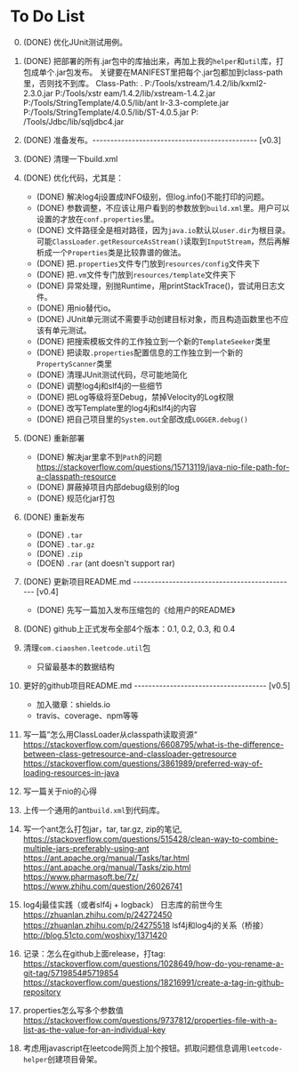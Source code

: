 
# To Do List

0. (DONE) 优化JUnit测试用例。

1. (DONE) 把部署的所有.jar包中的库抽出来，再加上我的`helper`和`util`库，打包成单个.jar包发布。
关键要在MANIFEST里把每个.jar包都加到class-path里，否则找不到库。
Class-Path: . P:/Tools/xstream/1.4.2/lib/kxml2-2.3.0.jar P:/Tools/xstr
 eam/1.4.2/lib/xstream-1.4.2.jar P:/Tools/StringTemplate/4.0.5/lib/ant
 lr-3.3-complete.jar P:/Tools/StringTemplate/4.0.5/lib/ST-4.0.5.jar P:
 /Tools/Jdbc/lib/sqljdbc4.jar

2. (DONE) 准备发布。---------------------------------------------- [v0.3]

3. (DONE) 清理一下build.xml

4. (DONE) 优化代码，尤其是：
    * (DONE) 解决log4j设置成INFO级别，但log.info()不能打印的问题。
    * (DONE) 参数调整，不应该让用户看到的参数放到`build.xml`里。用户可以设置的才放在`conf.properties`里。
    * (DONE) 文件路径全是相对路径，因为`java.io`默认以`user.dir`为根目录。可能`ClassLoader.getResourceAsStream()`读取到`InputStream`，然后再解析成一个`Properties`类是比较靠谱的做法。
    * (DONE) 把`.properties`文件专门放到`resources/config`文件夹下
    * (DONE) 把`.vm`文件专门放到`resources/template`文件夹下
    * (DONE) 异常处理，别抛Runtime，用printStackTrace()，尝试用日志文件。
    * (DONE) 用nio替代io。
    * (DONE) JUnit单元测试不需要手动创建目标对象，而且构造函数里也不应该有单元测试。
    * (DONE) 把搜索模板文件的工作独立到一个新的`TemplateSeeker`类里
    * (DONE) 把读取`.properties`配置信息的工作独立到一个新的`PropertyScanner`类里
    * (DONE) 清理JUnit测试代码，尽可能地简化
    * (DONE) 调整log4j和slf4j的一些细节
    * (DONE) 把Log等级将至Debug，禁掉Velocity的Log权限
    * (DONE) 改写Template里的log4j和slf4j的内容
    * (DONE) 把自己项目里的`System.out`全部改成`LOGGER.debug()`

5. (DONE) 重新部署
    * (DONE) 解决jar里拿不到`Path`的问题
    https://stackoverflow.com/questions/15713119/java-nio-file-path-for-a-classpath-resource
    * (DONE) 屏蔽掉项目内部debug级别的log
    * (DONE) 规范化jar打包

6. (DONE) 重新发布
    * (DONE) `.tar`
    * (DONE) `.tar.gz`
    * (DONE) `.zip`
    * (DOEN) `.rar` (ant doesn't support rar)

7. (DONE) 更新项目README.md ---------------------------------------------- [v0.4]
    * (DONE) 先写一篇加入发布压缩包的《给用户的README》

8. (DONE) github上正式发布全部4个版本：0.1, 0.2, 0.3, 和 0.4

9. 清理`com.ciaoshen.leetcode.util`包
    * 只留最基本的数据结构

10. 更好的github项目README.md ------------------------------------- [v0.5]
    * 加入徽章：shields.io
    * travis、coverage、npm等等

10. 写一篇”怎么用ClassLoader从classpath读取资源“
https://stackoverflow.com/questions/6608795/what-is-the-difference-between-class-getresource-and-classloader-getresource
https://stackoverflow.com/questions/3861989/preferred-way-of-loading-resources-in-java

11. 写一篇关于nio的心得

12. 上传一个通用的ant`build.xml`到代码库。

13. 写一个ant怎么打包jar，tar, tar.gz, zip的笔记,
https://stackoverflow.com/questions/515428/clean-way-to-combine-multiple-jars-preferably-using-ant
https://ant.apache.org/manual/Tasks/tar.html
https://ant.apache.org/manual/Tasks/zip.html
https://www.pharmasoft.be/7z/
https://www.zhihu.com/question/26026741

14. log4j最佳实践（或者slf4j + logback）
日志库的前世今生
https://zhuanlan.zhihu.com/p/24272450
https://zhuanlan.zhihu.com/p/24275518
lsf4j和log4j的关系（桥接）
http://blog.51cto.com/woshixy/1371420

15. 记录：怎么在github上面release，打tag:
https://stackoverflow.com/questions/1028649/how-do-you-rename-a-git-tag/5719854#5719854
https://stackoverflow.com/questions/18216991/create-a-tag-in-github-repository

16. properties怎么写多个参数值
https://stackoverflow.com/questions/9737812/properties-file-with-a-list-as-the-value-for-an-individual-key

17. 考虑用javascript在leetcode网页上加个按钮。抓取问题信息调用`leetcode-helper`创建项目骨架。